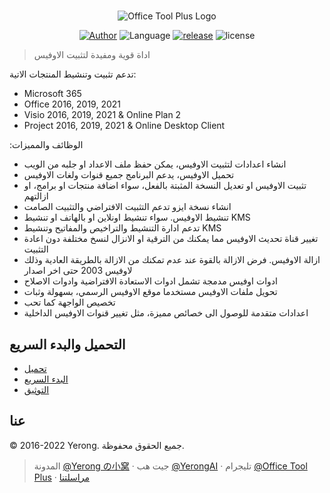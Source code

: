 #

<p align="center">
<img alt="Office Tool Plus Logo" src="https://otp.landian.vip/static/images/logo.webp"/>
</p>

<p align="center">
<a href="https://www.coolhub.top/" target="_blank"><img alt="Author" src="https://img.shields.io/badge/Author-Yerong-blue?style=flat-square"/></a>
<img alt="Language" src="https://img.shields.io/badge/Language-C%23-green?style=flat-square"/>
<a href="https://otp.landian.vip/" target="_blank"><img alt="release" src="https://img.shields.io/github/v/release/YerongAI/Office-Tool?style=flat-square"/></a>
<img alt="license" src="https://img.shields.io/github/license/YerongAI/Office-Tool?style=flat-square"/>
</p>

> اداة قوية ومفيدة لتثبيت الاوفيس

 تدعم تثبيت وتنشيط المنتجات الاتية:

- Microsoft 365
- Office 2016, 2019, 2021
- Visio 2016, 2019, 2021 & Online Plan 2
- Project 2016, 2019, 2021 & Online Desktop Client

:الوظائف والمميزات

- انشاء اعدادات لتثبيت الاوفيس، يمكن حفظ ملف الاعداد او جلبه من الويب
- تحميل الاوفيس، يدعم البرنامج جميع قنوات ولغات الاوفيس
- تثبيت الاوفيس او تعديل النسخة المثبتة بالفعل، سواء اضافة منتجات او برامج، او ازالتهم
- انشاء نسخة ايزو تدعم التثبيت الافتراضي والتثبيت الصامت
- تنشيط الاوفيس. سواء تنشيط اونلاين او بالهاتف او تنشيط KMS
- تدعم ادارة التنشيط والتراخيص والمفاتيح وتنشيط KMS
- تغيير قناة تحديث الاوفيس مما يمكنك من الترقية او الانزال لنسخ مختلفة دون اعادة التثبيت
- ازالة الاوفيس. فرض الازالة بالقوة عند عدم تمكنك من الازالة بالطريقة العادية وذلك لاوفيس 2003 حتى اخر اصدار
- ادوات اوفيس مدمجة تشمل ادوات الاستعادة الافتراضية وادوات الاصلاح
- تحويل ملفات الاوفيس مستخدما موقع الاوفيس الرسمي، بسهولة وثبات
- تخصيص الواجهة كما تحب
- اعدادات متقدمة للوصول الى خصائص مميزة، مثل تغيير قنوات الاوفيس الداخلية

## التحميل والبدء السريع

- [تحميل](https://otp.landian.vip/download.html)
- [البدء السريع](https://github.com/YerongAI/Office-Tool/wiki)
- [التوثيق](https://help.coolhub.top)

## عنا

© 2016-2022 Yerong. جميع الحقوق محفوظة.

> المدونة [@Yerong の小窝](https://www.coolhub.top/) · جيت هب [@YerongAI](https://github.com/YerongAI) · تليجرام [@Office Tool Plus](https://t.me/s/otp_channel) · [مراسلتنا](mailto:yerong@coolhub.top)
